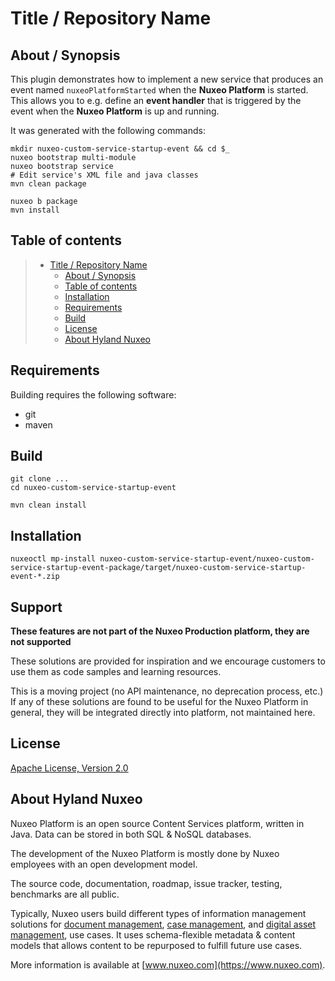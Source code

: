 # Title / Repository Name

## About / Synopsis

This plugin demonstrates how to implement a new service that produces an event named `nuxeoPlatformStarted` when the **Nuxeo Platform** is started. This allows you to e.g. define an **event handler** that is triggered by the event when the **Nuxeo Platform** is up and running.

It was generated with the following commands:
```
mkdir nuxeo-custom-service-startup-event && cd $_
nuxeo bootstrap multi-module
nuxeo bootstrap service
# Edit service's XML file and java classes
mvn clean package

nuxeo b package
mvn install
```

## Table of contents

> * [Title / Repository Name](#title--repository-name)
>   * [About / Synopsis](#about--synopsis)
>   * [Table of contents](#table-of-contents)
>   * [Installation](#installation)
>   * [Requirements](#requirements)
>   * [Build](#build)
>   * [License](#license)
>   * [About Hyland Nuxeo](#about-hyland-nuxeo)

## Requirements

Building requires the following software:

* git
* maven

## Build

```
git clone ...
cd nuxeo-custom-service-startup-event

mvn clean install
```

## Installation

```
nuxeoctl mp-install nuxeo-custom-service-startup-event/nuxeo-custom-service-startup-event-package/target/nuxeo-custom-service-startup-event-*.zip
```

## Support

**These features are not part of the Nuxeo Production platform, they are not supported**

These solutions are provided for inspiration and we encourage customers to use them as code samples and learning resources.

This is a moving project (no API maintenance, no deprecation process, etc.) If any of these solutions are found to be useful for the Nuxeo Platform in general, they will be integrated directly into platform, not maintained here.

## License

[Apache License, Version 2.0](http://www.apache.org/licenses/LICENSE-2.0.html)

## About Hyland Nuxeo

Nuxeo Platform is an open source Content Services platform, written in Java. Data can be stored in both SQL & NoSQL databases.

The development of the Nuxeo Platform is mostly done by Nuxeo employees with an open development model.

The source code, documentation, roadmap, issue tracker, testing, benchmarks are all public.

Typically, Nuxeo users build different types of information management solutions for [document management](https://www.nuxeo.com/solutions/document-management/), [case management](https://www.nuxeo.com/solutions/case-management/), and [digital asset management](https://www.nuxeo.com/solutions/dam-digital-asset-management/), use cases. It uses schema-flexible metadata & content models that allows content to be repurposed to fulfill future use cases.

More information is available at [www.nuxeo.com](https://www.nuxeo.com).

